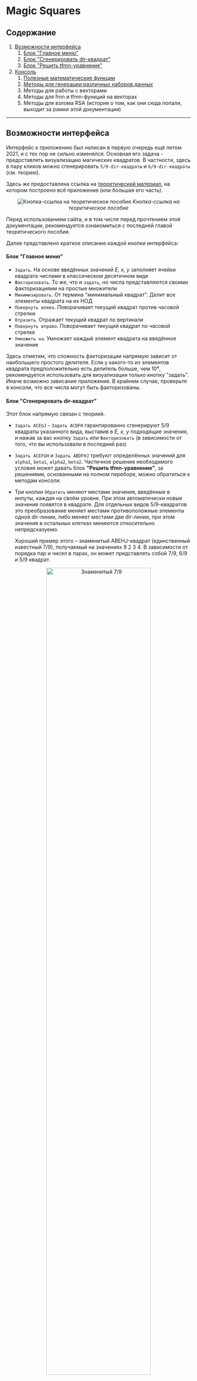 # Magic Squares
## Содержание
1. [Возможности интерфейса](#interface)
   1. [Блок "Главное меню"](#main-menu)
   2. [Блок "Сгенерировать dir-квадрат"](#generate-dir-square)
   3. [Блок "Решить tfmn-уравнение"](#resolve-tfmn-equation)
2. [Консоль](#console)
    1. [Полезные математические функции](#useful-math)
    2. [Методы для генерации различных наборов данных](#generate)
    3. Методы для работы с векторами
    4. Методы для fmn и tfmn-функций на векторах
    5. Методы для взлома RSA (история о том, как они сюда попали, 
   выходит за рамки этой документации)

---

## Возможности интерфейса <span id = "interface"></span>
Интерфейс к приложению был написан в первую очередь ещё летом 2021, 
и с тех пор не сильно изменялся. Основная его задача - предоставлять 
визуализацию магических квадратов. В частности, здесь в пару кликов 
можно сгенерировать `5/9-dir-квадраты` и `6/9-dir-квадраты` (см. теорию).

Здесь же предоставлена ссылка на [теоретический материал](https://comgrid.ru/MagicSquare/MagicSquare.pdf), на котором построено всё приложение (или большая его часть).

<p style="width: 100%; text-align: center">
<img src="./readme/1.png" 
    alt="Кнопка-ссылка на теоретическое пособие"/>
<em>Кнопка-ссылка на теоретическое пособие</em>
</p>

Перед использованием сайта, и в том числе перед прочтением этой 
документации, рекомендуется ознакомиться с последней главой теоретического пособия.

Далее представлено краткое описание каждой кнопки интерфейса:

#### Блок "Главное меню" <span id = "main-menu"></span>
- `Задать`. На основе введённых значений *E, x, y* заполняет ячейки 
квадрата числами в классическом десятичном виде
- `Факторизовать`. То же, что и `задать`, но числа представляются 
своими факторизациями на простые множители
- `Минимизировать`. От термина "минимальный квадрат". Делит все элементы квадрата на их НОД
- `Повернуть влево`. Поворачивает текущий квадрат против часовой стрелки
- `Отразить`. Отражает текущий квадрат по вертикали
- `Повернуть вправо`. Поворачивает текущий квадрат по часовой стрелке
- `Умножить на`. Умножает каждый элемент квадрата на введённое значение

Здесь отметим, что сложность факторизации напрямую зависит от 
наибольшего простого делителя. Если у какого-то из элементов квадрата 
предположительно есть делитель больше, чем 10⁸, рекомендуется 
использовать для визуализации только кнопку "задать". Иначе возможно 
зависание приложения. В крайнем случае, проверьте в консоли, что все числа 
могут быть факторизованы.

#### Блок "Сгенерировать dir-квадрат" <span id = "generate-dir-square"></span>
Этот блок напрямую связан с теорией.

- `Задать ACEGJ` - `Задать ACDFH` гарантированно сгенерируют 5/9 квадраты 
указанного вида, выставив в *E, x, y* подходящие значения, и нажав за вас 
кнопку `Задать` или `Факторизовать` (в зависимости от того, что вы 
использовали в последний раз)

- `Задать ACEFGH` и `Задать ABDFHJ` требуют определённых значений для 
`alpha1`, `beta1`, `alpha2`, `beta2`. Частичное решение необходимого условия 
может давать блок **"Решить tfmn-уравнение"**, за решениями, основанными на 
полном переборе, можно обратиться к методам консоли.

- Три кнопки `Обратить` меняют местами значения, введённые в инпуты, 
каждая на своём уровне. При этом автоматически новые значения появятся в квадрате. 
Для отдельных видов 5/9-квадратов это преобразование меняет местами противоположные 
элементы одной dir-линии, либо меняет местами две dir-линии, при этом значения в 
остальных клетках меняются относительно непредсказуемо.

  Хороший пример этого – знаменитый ABEHJ-квадрат (единственный известный 7/9), 
получаемый на значениях 9 2 3 4. В зависимости от порядка пар и чисел в парах, 
он может представлять собой 7/9, 6/9 и 5/9 квадрат.

<p style="width: 100%; text-align: center">
<img width="75%" src="./readme/2.png" 
    alt="Знаменитый 7/9"/> <br>
<em>Знаменитый 7/9</em>
</p>

- `Зарандомить` устанавливает в каждый инпут рандомное значение не больше `maxRandom`, 
но вы никогда не получите пару не взаимно простых `alpha` и `beta`.

#### Блок "Решить tfmn-уравнение" <span id = "resolve-tfmn-equation"></span>
Этот блок призван генерировать 6/9 квадраты

Все решения – параметрические, и принимают на вход два параметра. 
Подробнее – в теории. Приложение лишь реализует эти решения.

`Зарандомить` и `Обратить` работают так же, как и в блоке выше.

---
## Консоль <span id = "interface"></span>
Несмотря на то, что изначально система создавалась для визуализации определённых видов квадратов, 
и в этой роли она действительно оказалась полезной, в последующем
при исследовании я столкнулся с необходимостью решать кодом несколько
более сложные задачи, визуализация которых, при этом, не так важна.

Для этого я не стал далеко ходить, и просто написал весь необходимый
код в том же проекте. JavaScript-код исполняется прямо в браузерной
консоли, все написанные методы к странице доступны для вызова. Мудрые
и другие люди скажут, что Python - тоже исполняемый язык, есть возможность 
также легко использовать методы для него. Однако так сложилось, что
весь код по текущей задаче, по крайней мере, от меня, написан на js.

Как его использовать? Для этого на странице приложения используйте комбинацию клавиш 
ctrl+shift+I (для браузера Google Chrome), либо кликните правой 
кнопкой мыши и выберите "инструменты разработчика". В открывшемся
меню выберите вкладку Console. Для примера, введите Factorization(147).

<p style="width: 100%; text-align: center">
<img src="./readme/3.png" 
    alt="Браузерная консоль"/>
<em>Браузерная консоль</em>
</p>

Надеюсь, однако, что человек, читающий это пособие, имеет базовые 
знания в программировании, а также способен самостоятельно решить
все возникающие технические трудности. Далее в этой документации
будет представлено лишь описание функций, реализованных для использования.

Встроенные функции js также не будут здесь рассмотрены.

К функциям, где сложность, потенциально, важна, она указывается примерно.
Не исключено, что я упустил в процессе оценки важную деталь или не учёл
сложность работы с `BigInt`.

### Полезные математические функции <span id = "useful-math"></span>
- ```typescript
  Math.gcd(...args: number[] | BigInt[]): number | BigInt
Принимает любое количество параметров типа `number` или `BigInt`, 
возвращает их наибольший общий делитель.

НОД считается алгоритмом Евклида. В зависимости от типа данных,
сложность выражается либо _**O(log(n))**_, либо _**O(log²(n))**_ для 
двух параметров, где n - больший из них. Если параметров больше,
функция последовательно вызывает саму себя для текущего значения
НОД и следующего параметра. То есть по правилу, 
`gcd(a, b, c, d) = gcd(gcd(gcd(a, b), c), d)`

- ```typescript
  function factorization(n: number | BigInt): string
Принимает число, возвращает его факторизацию в виде строки

- ```typescript
  function findMinFactor(n: number | BigInt | string, lastFactor: number | BigInt | string): BigInt
Возвращает наименьший множитель числа _n_, больше, чем _lastFactor_. Приводит все входящие
значения к `BigInt`

Сложность алгоритма - **_O((p - lastFactor)log(n))_** для не простых _n_, 
**_O(sqrt(n)log(n))_** – для простых. _p_ – наименьший простой делитель _n_

- ```typescript
  function findMinFactorNotBigInt(n: number, lastFactor: number): number
Метод такой же, как `findMinFactor`, но работающий только с типом `number`

Сложность алгоритма - **_O((p - lastFactor))_** для не простых _n_,
**_O(sqrt(n))_** – для простых. _p_ – наименьший простой делитель _n_

- ```typescript
  function findMeanForTfmnMinFactor(n: number | BigInt | string, lastFactor: number | BigInt | string): BigInt
Работает так же, как и `findMinFactor`, но если не находит делителя _n_ меньше, чем _n^1/4_,
возвращает _n_

Сложность алгоритма - **_O((p - lastFactor))_** если p найдено,
**_O(n^1/4)_** – если нет. _p_ – наименьший простой делитель n

Примечание: несмотря на название, метод не может быть использован для расчёта tfmn-функции.
Существуют ситуации, когда n делится на квадрат, натурального и не имеет при этом простых
множителей меньше, чем _n^1/4_

- ```typescript
  function reduce(n: number | BigInt | string, k: number | BigInt | string): BigInt
Делит _n_ на _k_ до тех пор, пока _n_ делится на _k_. Приводит все входные 
параметры к `BigInt`

- ```typescript
  function getPowerIn(n: number | BigInt | string, k: number | BigInt | string): BigInt
Находит, сколько раз можно поделить _n_ на _k_. Приводит всё к `BigInt`

- ```typescript
  function makeSuperscript(n: number | string | BigInt): string
Приводит _n_ к `BigInt`, полученное число превращает в строку надстрочного текста
  
- ```typescript
   function fmn(a: number | BigInt, b: number | BigInt): number | BigInt
Считает значение _f(a,b)_ (см. теорию). Возвращает значение того же типа, 
что и введённые аргументы

- ```typescript
  function squareSumSquares(a: number | BigInt, b: number | BigInt): number | BigInt
Возвращает _(a² + b²)²_ того же типа, что и _a_ и _b_

- ```typescript
  function isSquare(n: number | string | BigInt): boolean
Проверяет, является ли _n_ полным квадратом. В процессе приводит его к `BigInt`. Сложность
_**O(log²(n))**_

- ```typescript
  function getPrimeDividers(n: number | string | BigInt): BigInt[]
Получает список простых делителей числа _n_. Сложность примерно _**O(sqrt(p)log(n))**_, 
где _p_ - наибольший простой делитель числа _n_

- ```typescript
  function getPrimeDividersNotBigint(n: number): number[]
Работает так же, как и `getPrimeDividers`, но только с типом `number`

- ```typescript
  function getFactorization(n: number | string | BigInt): BigInt[][]
Получает факторизацию числа _n_ в виде массива пар чисел: делитель-показатель.  
Сложность примерно _**O(sqrt(p)log(n))**_, где _p_ - наибольший простой делитель числа _n_

- ```typescript
  function getMeanForTfmnFactorization(n: number | string | BigInt): BigInt[][]
Работает так же, как и `getFactorization`, но во внутренней логике вызывает 
`findMeanForTfmnMinFactor` вместо `findMinFactor`

- ```typescript
  function getDividers(n: number | string | BigInt): BigInt[]
Получает список всех делителей числа _n_. Сложность примерно _**O(sqrt(n)log(n))**_

- ```typescript
  function abs(n: number | BigInt): number | BigInt
Вычисляет абсолютное значение числа _n_

- ```typescript
  function min(a: number | BigInt, b: number | BigInt): number | BigInt
Возвращает меньшее из _a_, _b_

- ```typescript
  function max(a: number | BigInt, b: number | BigInt): number | BigInt
Возвращает большее из _a_, _b_

- ```typescript
  function euler(n: number | string | BigInt): BigInt
Вычисляет функцию Эйлера для числа _n_. Использует в реализации `getPrimeDividers`,
сложность совпадает со сложностью этой функции

- ```typescript
  function eulerForTwoPrime(p: number | string | BigInt, q: number | string | BigInt): BigInt
Вычисляет функцию Эйлера для числа _pq_. На деле просто возвращает _(p - 1)(q - 1)_.
Сложность _**O(log(pq))**_

- ```typescript
  function eulerOfPrimary(p: number | string | BigInt): BigInt
Вычисляет функцию Эйлера для простого числа. На деле просто возвращает _p-1_

- ```typescript
  function searchRoot(n: number | string | BigInt, power: number | string | BigInt = 2): [boolean, BigInt]
Используя бинарный поиск, вычисляет корень из _n_ степени _power_. Если корень найден,
вернёт `[true, sqrt(n)]`, иначе – `[false, ceil(sqrt(n))]`. Сложность _**O(log²(n))**_

- ```typescript
  function powerByModal(base: BigInt, power: BigInt, number: BigInt): BigInt
Находит остаток от деления числа _number ^ power_ на _base_.
Имеет сложность _**O(log(n)log(p))**_, если _power_ неотрицательно,
_**O(log²(n)log(p))**_ если _power_ отрицательно (_n, p_ – сокращения от _number, power_).

Примечание: На самом деле, в функцию можно передать параметры типа `string` и `number`, они просто
будут приведены к `BigInt`

- ```typescript
  function getInverseByModal(base: BigInt, number: BigInt): BigInt
Вычисляет обратное к _number_ число по модулю _base_. Использует алгоритм Евклида,
приблизительная сложность O(log²(number))

Примечание: На самом деле, в функцию можно передать параметры типа `string` и `number`, они просто
будут приведены к `BigInt`

- ```typescript
  function chines(values: BigInt[], bases: BigInt[]): BigInt
Находит наименьшее решение системы сравнений по модулю. _values_ – остатки от деления
этого решения на _bases_. Сложность сложная. Лучше посмотрите реализацию в файле `math.js`.

- ```typescript
  function prod(array: BigInt[]): BigInt
Находит произведение всех элементов _array_.

- ```typescript
  function calculateContinuedFraction(numerator: BigInt, denominator: BigInt): BigInt[]
Возвращает дробь _numerator / denominator_ в виде цепной дроби. 
Примерная сложность _**O(log²(denominator))**_

Примечание: На самом деле, в функцию можно передать параметры типа `string` и `number`, они просто
будут приведены к `BigInt`

- ```typescript
  function getApproximationsForContinuedFraction(fraction: BigInt[]): Bigint[][]
Возвращает список пар числитель-знаменатель, аппроксимирующих цепную дробь _fraction_.
Пары отсортированы по точности аппроксимации, первая пара всегда _0/1_, последняя - 
исходная

- ```typescript
  function quadraticEquation(b: number | string | BigInt, c: number | string | BigInt): [BigInt, BigInt]
Решает квадратное уравнение `x² + bx + c = 0`. Если уравнение не имеет целочисленных
решений, возвращает приблизительные

- ```typescript
  function bezout(a: number | string | BigInt, b: number | string | BigInt): [x: BigInt, y: BigInt, gcd: BigInt]
Восстанавливает соотношение Безу для чисел _a, b_: `ax + by = gcd`. 
Использует алгоритм Евклида, имеет сложность _**O(log²(n))**_, где _n_ – большее из _a, b_.


---
### Методы для генерации различных наборов данных <span id="generate"></span>
- ```typescript
  function printTfmnsWithPairs(tfmns)

- ```typescript
  function strTfmnWithPairs(tfmn)

- ```typescript
  function generateUsingGcd(maxM)

- ```typescript
  function tOf(n)

- ```typescript
  function tOfBigInt(n)

- ```typescript
  function tfmnOf(a, b)

- ```typescript
  function tfmnByFactorizations(a, b, apb, amb)

- ```typescript
  function getFormattedTime(milliseconds)

- ```typescript
  function checkSquareExistUseTfmn(m1, n1, tfmn)

- ```typescript
  function checkSquareExist(m1, n1, m2, n2)

- ```typescript
  function checkSqrt(n)

- ```typescript
  function gcdForMultiplies(a, b)

- ```typescript
  function getAllMAndNForFmn(fmn)

- ```typescript
  function getAllFmnForTfmn(tfmn, maxK = 100n)

- ```typescript
  function getAllFmnForTfmn2(tfmn, maxK = 100n)

- ```typescript
  function F7(a, b)

- ```typescript
  function factorizeAllUntil(n)

- ```typescript
  function addFactorToList(list, factor)

- ```typescript
  function addFactorization()

- ```typescript
  function generateUsingFactorizationAndBinarySearch(maxM)

- ```typescript
  function generateUsingUsualFilter(maxM)

- ```typescript
  function generateUsingUsualFilterAndBinarySearch(maxM)

- ```typescript
  function binarySearchIndex(array, checker)

- ```typescript
  function insert(value, index, array)

- ```typescript
  function F1ForGenerating(m, n)

- ```typescript
  function F3ForGenerating(m, n)

- ```typescript
  function F4ForGenerating(m, n)

- ```typescript
  function F7ForGenerating(m, n)

- ```typescript
  function generateForOnlyOne(maxM, string)

- ```typescript
  function generateForOnlyOneF(maxM, method)

- ```typescript
  function F8NextStep(a, b)

- ```typescript
  function F8ForGenerate(u, v)

- ```typescript
  function searchResourceForF8(maxM)

- ```typescript
  function F8NextSteps(maxLength, startA, startB)

- ```typescript
  function generateForOnlyF8(maxM, maxLength)

- ```typescript
  function generateWithPrepareFiltration(maxM)

- ```typescript
  function generateForPithagorasOf(maxM, type)

- ```typescript
  function generateForPithagoras(maxM, getter)

- ```typescript
  function getPithagoras1(m, n)

- ```typescript
  function getPithagoras2(m, n)

- ```typescript
  function getPithagoras3(m, n)

- ```typescript
  function tfmnListMinus(list1, list2)

- ```typescript
  function tfmnListUnion()

- ```typescript
  function mergeTfmn(first, second)

- ```typescript
  function generateForSearch4kPlus3Primes(maxM)
здесь круто

### Методы для работы с векторами <span id="vector"></span>


